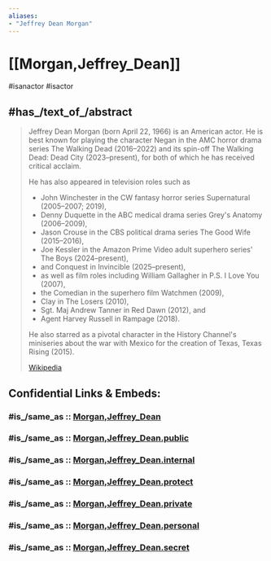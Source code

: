```yaml
---
aliases:
- "Jeffrey Dean Morgan"
---
```


# [[Morgan,Jeffrey_Dean]] 

#isanactor 
#isactor

## #has_/text_of_/abstract 

> Jeffrey Dean Morgan (born April 22, 1966) is an American actor. 
> He is best known for playing the character Negan in the AMC horror drama series 
> The Walking Dead (2016–2022) and its spin-off The Walking Dead: Dead City (2023–present), 
> for both of which he has received critical acclaim. 
> 
> He has also appeared in television roles such as 
> - John Winchester in the CW fantasy horror series Supernatural (2005–2007; 2019), 
> - Denny Duquette in the ABC medical drama series Grey's Anatomy (2006–2009), 
> - Jason Crouse in the CBS political drama series The Good Wife (2015–2016), 
> - Joe Kessler in the Amazon Prime Video adult superhero series' The Boys (2024–present), 
> - and Conquest in Invincible (2025–present), 
> - as well as film roles including William Gallagher in P.S. I Love You (2007), 
> - the Comedian in the superhero film Watchmen (2009), 
> - Clay in The Losers (2010), 
> - Sgt. Maj Andrew Tanner in Red Dawn (2012), and 
> - Agent Harvey Russell in Rampage (2018). 
> 
> He also starred as a pivotal character in the History Channel's miniseries about the war with Mexico for the creation of Texas, Texas Rising (2015).
>
> [Wikipedia](https://en.wikipedia.org/wiki/Jeffrey%20Dean%20Morgan) 


## Confidential Links & Embeds: 

### #is_/same_as :: [Morgan,Jeffrey_Dean](/_Standards/Society/Communication/Media/Movie/Movie-Genre/Comic-Movie/Morgan,Jeffrey_Dean.md) 

### #is_/same_as :: [Morgan,Jeffrey_Dean.public](/_public/Society/Communication/Media/Movie/Movie-Genre/Comic-Movie/Morgan,Jeffrey_Dean.public.md) 

### #is_/same_as :: [Morgan,Jeffrey_Dean.internal](/_internal/Society/Communication/Media/Movie/Movie-Genre/Comic-Movie/Morgan,Jeffrey_Dean.internal.md) 

### #is_/same_as :: [Morgan,Jeffrey_Dean.protect](/_protect/Society/Communication/Media/Movie/Movie-Genre/Comic-Movie/Morgan,Jeffrey_Dean.protect.md) 

### #is_/same_as :: [Morgan,Jeffrey_Dean.private](/_private/Society/Communication/Media/Movie/Movie-Genre/Comic-Movie/Morgan,Jeffrey_Dean.private.md) 

### #is_/same_as :: [Morgan,Jeffrey_Dean.personal](/_personal/Society/Communication/Media/Movie/Movie-Genre/Comic-Movie/Morgan,Jeffrey_Dean.personal.md) 

### #is_/same_as :: [Morgan,Jeffrey_Dean.secret](/_secret/Society/Communication/Media/Movie/Movie-Genre/Comic-Movie/Morgan,Jeffrey_Dean.secret.md)

